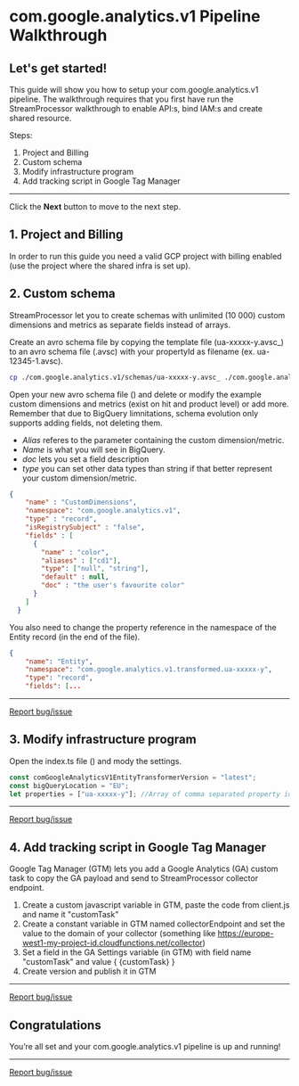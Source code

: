 # com.google.analytics.v1 Pipeline Walkthrough

<walkthrough-author name="Robert Sahlin" repositoryUrl="" tutorialName="com.google.analytics.v1 Pipeline Walkthrough"></walkthrough-author>

## Let's get started!
This guide will show you how to setup your com.google.analytics.v1 pipeline. The walkthrough requires that you first have run the StreamProcessor walkthrough to enable API:s, bind IAM:s and create shared resource.

Steps:

1. Project and Billing
2. Custom schema
3. Modify infrastructure program
4. Add tracking script in Google Tag Manager

---

Click the **Next** button to move to the next step.

<walkthrough-tutorial-duration duration="10"></walkthrough-tutorial-duration>  

## 1. Project and Billing

In order to run this guide you need a valid GCP project with billing enabled (use the project where the shared infra is set up).

<walkthrough-project-billing-setup></walkthrough-project-billing-setup>

## 2. Custom schema

StreamProcessor let you to create schemas with unlimited (10 000) custom dimensions and metrics as separate fields instead of arrays.

Create an avro schema file by copying the template file (ua-xxxxx-y.avsc_) to an avro schema file (.avsc) with your propertyId as filename (ex. ua-12345-1.avsc).

```bash
cp ./com.google.analytics.v1/schemas/ua-xxxxx-y.avsc_ ./com.google.analytics.v1/schemas/ua-12345-1.avsc
```
Open your new avro schema file (<walkthrough-cloud-shell-editor-icon></walkthrough-cloud-shell-editor-icon>) and delete or modify the example custom dimensions and metrics (exist on hit and product level) or add more. Remember that due to BigQuery limnitations, schema evolution only supports adding fields, not deleting them. 
- *Alias* referes to the parameter containing the custom dimension/metric.
- *Name* is what you will see in BigQuery. 
- *doc* lets you set a field description
- *type* you can set other data types than string if that better represent your custom dimension/metric.

```json
{
    "name" : "CustomDimensions",
    "namespace": "com.google.analytics.v1", 
    "type" : "record",
    "isRegistrySubject" : "false", 
    "fields" : [
      {
        "name" : "color",
        "aliases" : ["cd1"], 
        "type": ["null", "string"],
        "default" : null,
        "doc" : "the user's favourite color"
      }
    ]
  }
```

You also need to change the property reference in the namespace of the Entity record (in the end of the file).

```json
{
    "name": "Entity",
    "namespace": "com.google.analytics.v1.transformed.ua-xxxxx-y",
    "type": "record",
    "fields": [...
```
---
[Report bug/issue](https://github.com/streamprocessor/template-cloudrun/issues)

## 3. Modify infrastructure program

Open the index.ts file (<walkthrough-cloud-shell-editor-icon></walkthrough-cloud-shell-editor-icon>) and mody the settings.

```javascript
const comGoogleAnalyticsV1EntityTransformerVersion = "latest";
const bigQueryLocation = "EU";
let properties = ["ua-xxxxx-y"]; //Array of comma separated property id:s
```
---
[Report bug/issue](https://github.com/streamprocessor/template-cloudrun/issues)

## 4. Add tracking script in Google Tag Manager
Google Tag Manager (GTM) lets you add a Google Analytics (GA) custom task to copy the GA payload and send to StreamProcessor collector endpoint.
1. Create a custom javascript variable in GTM, paste the code from client.js and name it "customTask"
2. Create a constant variable in GTM named collectorEndpoint and set the value to the domain of your collector (something like https://europe-west1-my-project-id.cloudfunctions.net/collector)
3. Set a field in the GA Settings variable (in GTM) with field name "customTask" and value { {customTask} }
4. Create version and publish it in GTM

---
[Report bug/issue](https://github.com/streamprocessor/template-cloudrun/issues)

## Congratulations

<walkthrough-conclusion-trophy></walkthrough-conclusion-trophy>

You’re all set and your com.google.analytics.v1 pipeline is up and running!

---
[Report bug/issue](https://github.com/streamprocessor/template-cloudrun/issues)